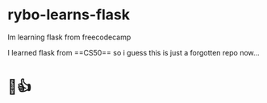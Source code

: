 # rybo-learns-flask
Im learning flask from freecodecamp

I learned flask from ==CS50== so i guess this is just a forgotten repo now...

# 🥲👍
